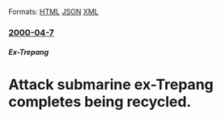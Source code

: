 
Formats: [HTML](/news/2000/04/7/attack-submarine-ex-trepang-completes-being-recycled.html)  [JSON](/news/2000/04/7/attack-submarine-ex-trepang-completes-being-recycled.json)  [XML](/news/2000/04/7/attack-submarine-ex-trepang-completes-being-recycled.xml)  

### [2000-04-7](/news/2000/04/7/index.md)

##### Ex-Trepang
#  Attack submarine ex-Trepang completes being recycled.



